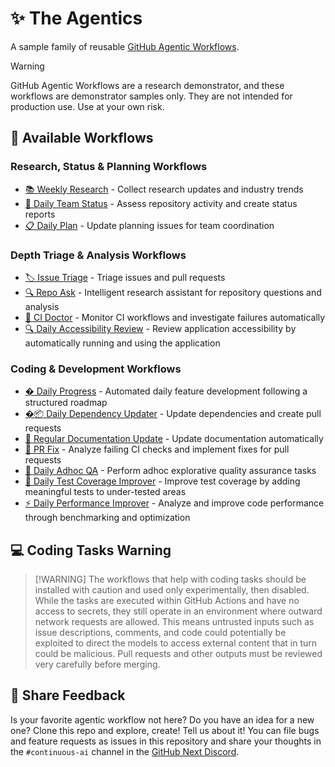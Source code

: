 # ✨ The Agentics

A sample family of reusable [GitHub Agentic Workflows](https://githubnext.github.io/gh-aw/).

> [!WARNING]
> GitHub Agentic Workflows are a research demonstrator, and these workflows are demonstrator samples only. They are not intended for production use. Use at your own risk.

## 📂 Available Workflows

### Research, Status & Planning Workflows
- [📚 Weekly Research](docs/weekly-research.md) - Collect research updates and industry trends
- [👥 Daily Team Status](docs/daily-team-status.md) - Assess repository activity and create status reports
- [📋 Daily Plan](docs/daily-plan.md) - Update planning issues for team coordination

### Depth Triage & Analysis Workflows
- [🏷️ Issue Triage](docs/issue-triage.md) - Triage issues and pull requests
- [🔍 Repo Ask](docs/repo-ask.md) - Intelligent research assistant for repository questions and analysis
- [🏥 CI Doctor](docs/ci-doctor.md) - Monitor CI workflows and investigate failures automatically
- [🔍 Daily Accessibility Review](docs/daily-accessibility-review.md) - Review application accessibility by automatically running and using the application

### Coding & Development Workflows
- [� Daily Progress](docs/daily-progress.md) - Automated daily feature development following a structured roadmap
- [�📦 Daily Dependency Updater](docs/daily-dependency-updates.md) - Update dependencies and create pull requests
- [📖 Regular Documentation Update](docs/update-docs.md) - Update documentation automatically
- [🏥 PR Fix](docs/pr-fix.md) - Analyze failing CI checks and implement fixes for pull requests
- [🔎 Daily Adhoc QA](docs/daily-qa.md) - Perform adhoc explorative quality assurance tasks
- [🧪 Daily Test Coverage Improver](docs/daily-test-improver.md) - Improve test coverage by adding meaningful tests to under-tested areas
- [⚡ Daily Performance Improver](docs/daily-perf-improver.md) - Analyze and improve code performance through benchmarking and optimization

## 💻 Coding Tasks Warning

> [!WARNING] The workflows that help with coding tasks should be installed with caution and used only experimentally, then disabled. While the tasks are executed within GitHub Actions and have no access to secrets, they still operate in an environment where outward network requests are allowed. This means untrusted inputs such as issue descriptions, comments, and code could potentially be exploited to direct the models to access external content that in turn could be malicious. Pull requests and other outputs must be reviewed very carefully before merging.

## 💬 Share Feedback

Is your favorite agentic workflow not here? Do you have an idea for a new one? Clone this repo and explore, create! Tell us about it! You can file bugs and feature requests as issues in this repository and share your thoughts in the `#continuous-ai` channel in the [GitHub Next Discord](https://gh.io/next-discord).

